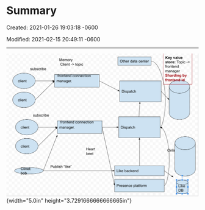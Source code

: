 # Summary

Created: 2021-01-26 19:03:18 -0600

Modified: 2021-02-15 20:49:11 -0600

---

![subscribe client client subscribe client client Memory Client -> topic ron en connec Ion manager. ron en connec Ion manager. Heart beet Other data center Dispatch Dispatch Like backend Presence platform Key value store: Topic -> frontend manager Sharding by fron nli Publish "like" Ine ](../../media/Message-Read-Time-Comments-Summary-image1.png){width="5.0in" height="3.7291666666666665in"}




